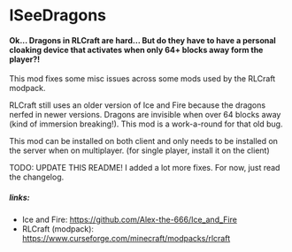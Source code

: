 ISeeDragons
===========
#### Ok... Dragons in RLCraft are hard... But do they have to have a personal cloaking device that activates when only 64+ blocks away form the player?!

This mod fixes some misc issues across some mods used by the RLCraft modpack.

RLCraft still uses an older version of Ice and Fire because the dragons nerfed in newer versions. Dragons are invisible when over 64 blocks away (kind of immersion breaking!). This mod is a work-a-round for that old bug.

This mod can be installed on both client and only needs to be installed on the server when on multiplayer. (for single player, install it on the client)

TODO: UPDATE THIS README! I added a lot more fixes. For now, just read the changelog.

##### links:
* Ice and Fire: https://github.com/Alex-the-666/Ice_and_Fire
* RLCraft (modpack): https://www.curseforge.com/minecraft/modpacks/rlcraft